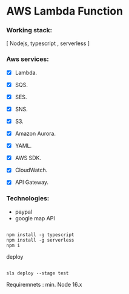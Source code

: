 # AWS Lambda Function

### Working stack:
[ Nodejs, typescript , serverless ]

### Aws services:

- [X] Lambda.
- [X] SQS.
- [x] SES.
- [x] SNS.
- [X] S3.
- [X] Amazon Aurora.
- [X] YAML.
- [X] AWS SDK.
- [X] CloudWatch.
- [X] API Gateway.


### Technologies:
* paypal
* google map API


``` 

npm install -g typescript
npm install -g serverless
npm i

```
deploy

``` 

sls deploy --stage test

```
Requiremnets : min. Node 16.x

